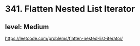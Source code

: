 # 341. Flatten Nested List Iterator
## level: Medium
https://leetcode.com/problems/flatten-nested-list-iterator/
